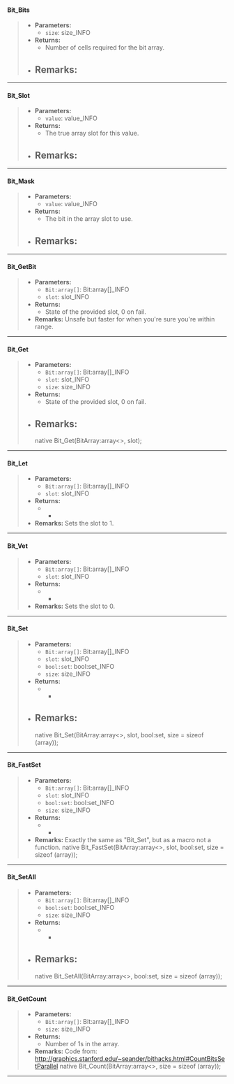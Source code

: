 #### Bit_Bits
>* **Parameters:**
>	* `size`: size_INFO
>* **Returns:**
>	* Number of cells required for the bit array.
>* **Remarks:**
>	-
 
***

#### Bit_Slot
>* **Parameters:**
>	* `value`: value_INFO
>* **Returns:**
>	* The true array slot for this value.
>* **Remarks:**
>	-
 
***

#### Bit_Mask
>* **Parameters:**
>	* `value`: value_INFO
>* **Returns:**
>	* The bit in the array slot to use.
>* **Remarks:**
>	-
 
***

#### Bit_GetBit
>* **Parameters:**
>	* `Bit:array[]`: Bit:array[]_INFO
>	* `slot`: slot_INFO
>* **Returns:**
>	* State of the provided slot, 0 on fail.
>* **Remarks:**
>	Unsafe but faster for when you're sure you're within range.
 
***

#### Bit_Get
>* **Parameters:**
>	* `Bit:array[]`: Bit:array[]_INFO
>	* `slot`: slot_INFO
>	* `size`: size_INFO
>* **Returns:**
>	* State of the provided slot, 0 on fail.
>* **Remarks:**
>	-
>	native Bit_Get(BitArray:array<>, slot);
 
***

#### Bit_Let
>* **Parameters:**
>	* `Bit:array[]`: Bit:array[]_INFO
>	* `slot`: slot_INFO
>* **Returns:**
>	* -
>* **Remarks:**
>	Sets the slot to 1.
 
***

#### Bit_Vet
>* **Parameters:**
>	* `Bit:array[]`: Bit:array[]_INFO
>	* `slot`: slot_INFO
>* **Returns:**
>	* -
>* **Remarks:**
>	Sets the slot to 0.
 
***

#### Bit_Set
>* **Parameters:**
>	* `Bit:array[]`: Bit:array[]_INFO
>	* `slot`: slot_INFO
>	* `bool:set`: bool:set_INFO
>	* `size`: size_INFO
>* **Returns:**
>	* -
>* **Remarks:**
>	-
>	native Bit_Set(BitArray:array<>, slot, bool:set, size = sizeof (array));
 
***

#### Bit_FastSet
>* **Parameters:**
>	* `Bit:array[]`: Bit:array[]_INFO
>	* `slot`: slot_INFO
>	* `bool:set`: bool:set_INFO
>	* `size`: size_INFO
>* **Returns:**
>	* -
>* **Remarks:**
>	Exactly the same as "Bit_Set", but as a macro not a function.
>	native Bit_FastSet(BitArray:array<>, slot, bool:set, size = sizeof (array));
 
***

#### Bit_SetAll
>* **Parameters:**
>	* `Bit:array[]`: Bit:array[]_INFO
>	* `bool:set`: bool:set_INFO
>	* `size`: size_INFO
>* **Returns:**
>	* -
>* **Remarks:**
>	-
>	native Bit_SetAll(BitArray:array<>, bool:set, size = sizeof (array));
 
***

#### Bit_GetCount
>* **Parameters:**
>	* `Bit:array[]`: Bit:array[]_INFO
>	* `size`: size_INFO
>* **Returns:**
>	* Number of 1s in the array.
>* **Remarks:**
>	Code from:
>	http://graphics.stanford.edu/~seander/bithacks.html#CountBitsSetParallel
>	native Bit_Count(BitArray:array<>, size = sizeof (array));
 
***

